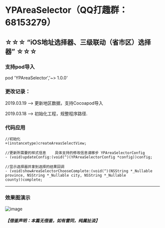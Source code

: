 # YPAreaSelector（QQ打趣群：68153279）
## ☆☆☆ “iOS地址选择器、三级联动（省市区）选择器” ☆☆☆

### 支持pod导入
pod 'YPAreaSelector','~> 1.0.0'

### 更改记录：
2019.03.19 --> 更新地区数据，支持Cocoapod导入

2019.03.18 --> 初始化工程，规整程序路径.

### 代码应用

```
//初始化
+(instancetype)createAreasSelectView;

//更新所需要的样式信息    具体支持的修改信息请移步 YPAreaSelectorConfig
- (void)updateConfig:(void(^)(YPAreaSelectorConfig *config))config;

//显示选择器并拿到选择的结果回调
- (void)showAreaSelectorChooseComplete:(void(^)(NSString *_Nullable province, NSString *_Nullable city, NSString *_Nullable county))complete;

```
***

### 效果图演示
![image](https://github.com/zyp688/YPAreaSelector/blob/master/YPAreaSelectorDemo.gif) 

##### 【借鉴声明：本篇无借鉴，如有雷同，纯属扯淡】
